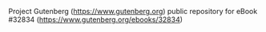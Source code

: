 Project Gutenberg (https://www.gutenberg.org) public repository for eBook #32834 (https://www.gutenberg.org/ebooks/32834)
